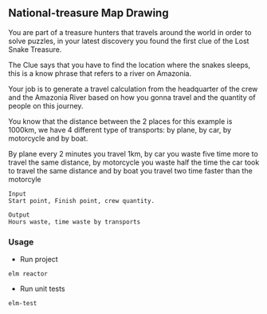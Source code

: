 ## National-treasure Map Drawing


You are part of a treasure hunters that travels around the world in order to solve puzzles, in your latest discovery you found the first clue of the Lost Snake Treasure.

The Clue says that you have to find the location where the snakes sleeps, this is a know phrase that refers to a river on Amazonia.

Your job is to generate a travel calculation from the headquarter of the crew and the Amazonia River based on how you gonna travel and the quantity of people on this journey.

You know that the distance between the 2 places for this example is 1000km, we have 4 different type of transports: by plane, by car, by motorcycle and by boat.

By plane every 2 minutes you travel 1km, by car you waste five time more to travel the same distance, by motorcycle you waste half the time the car took to travel the same distance and by boat you travel two time faster than the motorcyle 


```
Input 
Start point, Finish point, crew quantity. 
```


```
Output
Hours waste, time waste by transports
```

### Usage

* Run project

```shell
elm reactor
```

* Run unit tests
```
elm-test
```